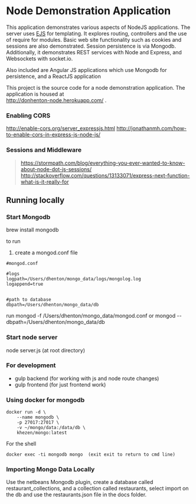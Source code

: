 # Node Demonstration Application 

This application demonstrates various aspects of NodeJS applications. 
The server uses <a href="http://www.embeddedjs.com/">EJS</a> for templating.
It explores routing, controllers and the use of require for modules. Basic web site 
functionality such as cookies and sessions are also demonstrated. Session 
persistence is via Mongodb.
Additionally, it demonstrates REST services with Node and Express, and
Websockets with socket.io.

Also included are Angular JS applications which use Mongodb for persistence, and a ReactJS application

This project is the source code for a node demonstration application. The
application is housed at  
<a href="http://donhenton-node.herokuapp.com/">http://donhenton-node.herokuapp.com/</a> .


### Enabling CORS

http://enable-cors.org/server_expressjs.html
http://jonathanmh.com/how-to-enable-cors-in-express-js-node-js/


### Sessions and Middleware

> https://stormpath.com/blog/everything-you-ever-wanted-to-know-about-node-dot-js-sessions/
> http://stackoverflow.com/questions/13133071/express-next-function-what-is-it-really-for

##  Running locally

### Start Mongodb
brew install mongodb

to run

1. create a mongod.conf file

```
#mongod.conf

#logs
logpath=/Users/dhenton/mongo_data/logs/mongolog.log
logappend=true


#path to database
dbpath=/Users/dhenton/mongo_data/db
```

run mongod -f /Users/dhenton/mongo_data/mongod.conf
or mongod --dbpath=/Users/dhenton/mongo_data/db

### Start node server
node server.js (at root directory)

### For development
* gulp backend (for working with js and node route changes)
* gulp frontend (for just frontend work)

### Using docker for mongodb

```
docker run -d \
    --name mongodb \
    -p 27017:27017 \
    -v ~/mongo/data:/data/db \
    khezen/mongo:latest
```
For the shell

```
docker exec -ti mongodb mongo  (exit exit to return to cmd line)
```

### Importing Mongo Data Locally

Use the netbeans Mongodb plugin, create a database called restaurant_collections,
and a collection called restaurants, select import on the db and use the
restaurants.json file in the docs folder.